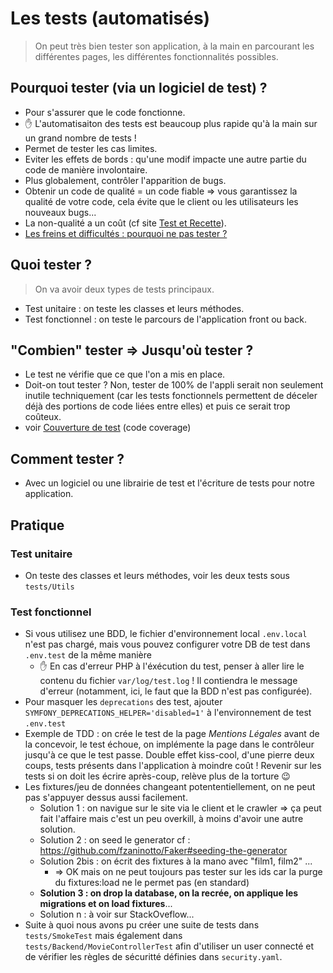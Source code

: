 # Les tests (automatisés)

> On peut très bien tester son application, à la main en parcourant les différentes pages, les différentes fonctionnalités possibles.

## Pourquoi tester (via un logiciel de test) ?

- Pour s'assurer que le code fonctionne.
- :hand: L'automatisaiton des tests est beaucoup plus rapide qu'à la main sur un grand nombre de tests !
- Permet de tester les cas limites.
- Eviter les effets de bords : qu'une modif impacte une autre partie du code de manière involontaire.
- Plus globalement, contrôler l'apparition de bugs.
- Obtenir un code de qualité = un code fiable => vous garantissez la qualité de votre code, cela évite que le client ou les utilisateurs les nouveaux bugs...
- La non-qualité a un coût (cf site [Test et Recette](http://www.test-recette.fr/generalites/qualite-logicielle/cout-non-qualite.html)).
- [Les freins et difficultés : pourquoi ne pas tester ?](http://www.test-recette.fr/tests-techniques/bases/freins-et-difficultes.html)

## Quoi tester ?

> On va avoir deux types de tests principaux.

- Test unitaire : on teste les classes et leurs méthodes.
- Test fonctionnel : on teste le parcours de l'application front ou back.

## "Combien" tester => Jusqu'où tester ?

- Le test ne vérifie que ce que l'on a mis en place.
- Doit-on tout tester ? Non, tester de 100% de l'appli serait non seulement inutile techniquement (car les tests fonctionnels permettent de déceler déjà des portions de code liées entre elles) et puis ce serait trop coûteux.
- voir [Couverture de test](http://www.test-recette.fr/tests-techniques/deployer-tests-unitaires/quand-et-ou-ecrire-des-tests-unitaires.html) (code coverage)

## Comment tester ?

- Avec un logiciel ou une librairie de test et l'écriture de tests pour notre application.

## Pratique

### Test unitaire

- On teste des classes et leurs méthodes, voir les deux tests sous `tests/Utils`

### Test fonctionnel

- Si vous utilisez une BDD, le fichier d'environnement local `.env.local` n'est pas chargé, mais vous pouvez configurer votre DB de test dans `.env.test` de la même manière
  - :hand: En cas d'erreur PHP à l'éxécution du test, penser à aller lire le contenu du fichier `var/log/test.log` ! Il contiendra le message d'erreur (notamment, ici, le faut que la BDD n'est pas configurée).
- Pour masquer les `deprecations` des test, ajouter `SYMFONY_DEPRECATIONS_HELPER='disabled=1'` à l'environnement de test `.env.test`
- Exemple de TDD : on crée le test de la page _Mentions Légales_ avant de la concevoir, le test échoue, on implémente la page dans le contrôleur jusqu'à ce que le test passe. Double effet kiss-cool, d'une pierre deux coups, tests présents dans l'application à moindre coût ! Revenir sur les tests si on doit les écrire après-coup, relève plus de la torture :wink:
- Les fixtures/jeu de données changeant potententiellement, on ne peut pas s'appuyer dessus aussi facilement.
  - Solution 1 : on navigue sur le site via le client et le crawler => ça peut fait l'affaire mais c'est un peu overkill, à moins d'avoir une autre solution.
  - Solution 2 : on seed le generator cf : https://github.com/fzaninotto/Faker#seeding-the-generator
  - Solution 2bis : on écrit des fixtures à la mano avec "film1, film2" ...
    - => OK mais on ne peut toujours pas tester sur les ids car la purge du fixtures:load ne le permet pas (en standard)
  - **Solution 3 : on drop la database, on la recrée, on applique les migrations et on load fixtures**...
  - Solution n : à voir sur StackOveflow...
- Suite à quoi nous avons pu créer une suite de tests dans `tests/SmokeTest` mais également dans `tests/Backend/MovieControllerTest` afin d'utiliser un user connecté et de vérifier les règles de sécuritté définies dans `security.yaml`.